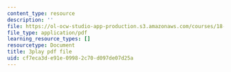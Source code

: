 ```yaml
---
content_type: resource
description: ''
file: https://ol-ocw-studio-app-production.s3.amazonaws.com/courses/18-065-matrix-methods-in-data-analysis-signal-processing-and-machine-learning-spring-2018/cf7eca3de91e09982c70d097de07d25a_feb9j65Iz4w.pdf
file_type: application/pdf
learning_resource_types: []
resourcetype: Document
title: 3play pdf file
uid: cf7eca3d-e91e-0998-2c70-d097de07d25a
---
```

